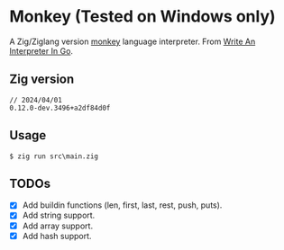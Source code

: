 # Monkey (Tested on Windows only)

A Zig/Ziglang version [monkey](https://monkeylang.org/) language interpreter. From [Write An Interpreter In Go](https://interpreterbook.com/).

## Zig version

```
// 2024/04/01
0.12.0-dev.3496+a2df84d0f
```

## Usage

```
$ zig run src\main.zig
```

## TODOs

* [x] Add buildin functions (len, first, last, rest, push, puts).
* [x] Add string support.
* [x] Add array support.
* [x] Add hash support.
